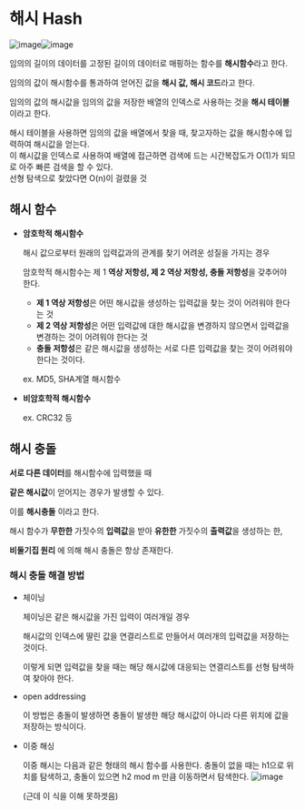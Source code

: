 # 해시 Hash

![image](https://user-images.githubusercontent.com/41771874/166209823-96a75dd1-d24e-4e7e-9ecb-67802ffdc607.png)![image](https://user-images.githubusercontent.com/41771874/166209923-23507fc2-220c-4e88-8b6f-9bd0e46e5821.png)

임의의 길이의 데이터를 고정된 길이의 데이터로 매핑하는 함수를 **해시함수**라고 한다.

임의의 값이 해시함수를 통과하여 얻어진 값을 **해시 값, 해시 코드**라고 한다.

임의의 값의 해시값을 임의의 값을 저장한 배열의 인덱스로 사용하는 것을 **해시 테이블**이라고 한다.

해시 테이블을 사용하면 임의의 값을 배열에서 찾을 때, 찾고자하는 값을 해시함수에 입력하여 해시값을 얻는다.   
이 해시값을 인덱스로 사용하여 배열에 접근하면 검색에 드는 시간복잡도가 O(1)가 되므로 아주 빠른 검색을 할 수 있다.   
선형 탐색으로 찾았다면 O(n)이 걸렸을 것

## 해시 함수

- **암호학적 해시함수**
    
    해시 값으로부터 원래의 입력값과의 관계를 찾기 어려운 성질을 가지는 경우
    
    암호학적 해시함수는 제 1 **역상 저항성, 제 2 역상 저항성, 충돌 저항성**을 갖추어야 한다.
    
    - **제 1 역상 저항성**은 어떤 해시값을 생성하는 입력값을 찾는 것이 어려워야 한다는 것
    - **제 2 역상 저항성**은 어떤 입력값에 대한 해시값을 변경하지 않으면서 입력값을 변경하는 것이 어려워야 한다는 것
    - **충돌 저항성**은 같은 해시값을 생성하는 서로 다른 입력값을 찾는 것이 어려워야 한다는 것이다.
    
    ex. MD5, SHA계열 해시함수
    
- **비암호학적 해시함수**
    
    ex. CRC32 등
    

## 해시 충돌

**서로 다른 데이터**를 해시함수에 입력했을 때

**같은 해시값**이 얻어지는 경우가 발생할 수 있다.

이를 **해시충돌** 이라고 한다.

해시 함수가 **무한한** 가짓수의 **입력값**을 받아 **유한한** 가짓수의 **출력값**을 생성하는 한,

**비둘기집 원리** 에 의해 해시 충돌은 항상 존재한다.

### 해시 충돌 해결 방법

- 체이닝
    
    체이닝은 같은 해시값을 가진 입력이 여러개일 경우
    
    해시값의 인덱스에 딸린 값을 연결리스트로 만들어서 여러개의 입력값을 저장하는 것이다.
    
    이렇게 되면 입력값을 찾을 때는 해당 해시값에 대응되는 연결리스트를 선형 탐색하여 찾아야 한다.
    
- open addressing
    
    이 방법은 충돌이 발생하면 충돌이 발생한 해당 해시값이 아니라 다른 위치에 값을 저장하는 방식이다.
    
- 이중 해싱
    
    이중 해시는 다음과 같은 형태의 해시 함수를 사용한다. 충돌이 없을 때는 h1으로 위치를 탐색하고, 충돌이 있으면 h2 mod m 만큼 이동하면서 탐색한다.
    ![image](https://user-images.githubusercontent.com/41771874/166210020-8f5fb888-156f-4442-bead-3aeeb8c5c64d.png)
    
    (근데 이 식을 이해 못하겟음)
